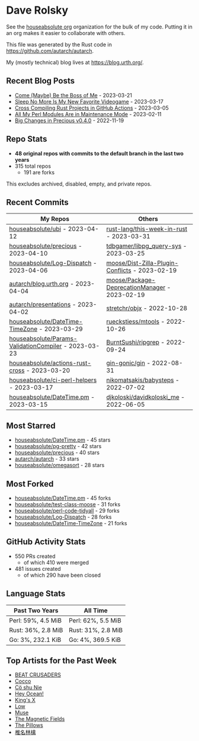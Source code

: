 
# Dave Rolsky

See the [houseabsolute org](https://github.com/houseabsolute) organization for
the bulk of my code. Putting it in an org makes it easier to collaborate with
others.

This file was generated by the Rust code in
https://github.com/autarch/autarch.

My (mostly technical) blog lives at https://blog.urth.org/.

## Recent Blog Posts

- [Come (Maybe) Be the Boss of Me](https://blog.urth.org/2023/03/21/come-maybe-be-the-boss-of-me/) - 2023-03-21
- [Sleep No More Is My New Favorite Videogame](https://blog.urth.org/2023/03/17/sleep-no-more-is-my-new-favorite-videogame/) - 2023-03-17
- [Cross Compiling Rust Projects in GitHub Actions](https://blog.urth.org/2023/03/05/cross-compiling-rust-projects-in-github-actions/) - 2023-03-05
- [All My Perl Modules Are in Maintenance Mode](https://blog.urth.org/2023/02/11/all-my-perl-modules-are-in-maintenance-mode/) - 2023-02-11
- [Big Changes in Precious v0.4.0](https://blog.urth.org/2022/11/19/big-changes-in-precious-v0-4-0/) - 2022-11-19


## Repo Stats
- **48 original repos with commits to the default branch in the last two years**
- 315 total repos
  - 191 are forks

This excludes archived, disabled, empty, and private repos.

## Recent Commits
| My Repos | Others |
|----------|--------|
| [houseabsolute/ubi](https://github.com/houseabsolute/ubi) - 2023-04-12              | [rust-lang/this-week-in-rust](https://github.com/rust-lang/this-week-in-rust) - 2023-03-31                |
| [houseabsolute/precious](https://github.com/houseabsolute/precious) - 2023-04-10              | [tdbgamer/libpg_query-sys](https://github.com/tdbgamer/libpg_query-sys) - 2023-03-25                |
| [houseabsolute/Log-Dispatch](https://github.com/houseabsolute/Log-Dispatch) - 2023-04-06              | [moose/Dist-Zilla-Plugin-Conflicts](https://github.com/moose/Dist-Zilla-Plugin-Conflicts) - 2023-02-19                |
| [autarch/blog.urth.org](https://github.com/autarch/blog.urth.org) - 2023-04-04              | [moose/Package-DeprecationManager](https://github.com/moose/Package-DeprecationManager) - 2023-02-19                |
| [autarch/presentations](https://github.com/autarch/presentations) - 2023-04-02              | [stretchr/objx](https://github.com/stretchr/objx) - 2022-10-28                |
| [houseabsolute/DateTime-TimeZone](https://github.com/houseabsolute/DateTime-TimeZone) - 2023-03-29              | [rueckstiess/mtools](https://github.com/rueckstiess/mtools) - 2022-10-26                |
| [houseabsolute/Params-ValidationCompiler](https://github.com/houseabsolute/Params-ValidationCompiler) - 2023-03-23              | [BurntSushi/ripgrep](https://github.com/BurntSushi/ripgrep) - 2022-09-24                |
| [houseabsolute/actions-rust-cross](https://github.com/houseabsolute/actions-rust-cross) - 2023-03-20              | [gin-gonic/gin](https://github.com/gin-gonic/gin) - 2022-08-31                |
| [houseabsolute/ci-perl-helpers](https://github.com/houseabsolute/ci-perl-helpers) - 2023-03-17              | [nikomatsakis/babysteps](https://github.com/nikomatsakis/babysteps) - 2022-07-02                |
| [houseabsolute/DateTime.pm](https://github.com/houseabsolute/DateTime.pm) - 2023-03-15              | [djkoloski/davidkoloski_me](https://github.com/djkoloski/davidkoloski_me) - 2022-06-05                |


## Most Starred
- [houseabsolute/DateTime.pm](https://github.com/houseabsolute/DateTime.pm) - 45 stars
- [houseabsolute/pg-pretty](https://github.com/houseabsolute/pg-pretty) - 42 stars
- [houseabsolute/precious](https://github.com/houseabsolute/precious) - 40 stars
- [autarch/autarch](https://github.com/autarch/autarch) - 33 stars
- [houseabsolute/omegasort](https://github.com/houseabsolute/omegasort) - 28 stars


## Most Forked
- [houseabsolute/DateTime.pm](https://github.com/houseabsolute/DateTime.pm) - 45 forks
- [houseabsolute/test-class-moose](https://github.com/houseabsolute/test-class-moose) - 31 forks
- [houseabsolute/perl-code-tidyall](https://github.com/houseabsolute/perl-code-tidyall) - 29 forks
- [houseabsolute/Log-Dispatch](https://github.com/houseabsolute/Log-Dispatch) - 28 forks
- [houseabsolute/DateTime-TimeZone](https://github.com/houseabsolute/DateTime-TimeZone) - 21 forks


## GitHub Activity Stats
- 550 PRs created
  - of which 410 were merged
- 481 issues created
  - of which 290 have been closed

## Language Stats
| Past Two Years        | All Time                |
|-----------------------|-------------------------|
| Perl: 59%, 4.5 MiB              | Perl: 62%, 5.5 MiB                |
| Rust: 36%, 2.8 MiB              | Rust: 31%, 2.8 MiB                |
| Go: 3%, 232.1 KiB              | Go: 4%, 369.5 KiB                |


## Top Artists for the Past Week
* [BEAT CRUSADERS](https://musicbrainz.org/artist/e8575463-1ef4-4fc7-8d63-b8b12fe3c13b)
* [Cocco](https://musicbrainz.org/artist/7f28f385-a591-4f66-80ea-a81a0f2abb54)
* [Cö shu Nie](https://musicbrainz.org/artist/d38d4afb-3c51-4cd5-b6e9-5d4ec71d2440)
* [Hey Ocean!](https://musicbrainz.org/artist/6eae7091-1cca-48de-b535-2c878afff6c7)
* [King&#39;s X](https://musicbrainz.org/artist/c8f5272e-8a94-4807-9099-70181e92fc46)
* [Low](https://musicbrainz.org/artist/92de643f-fa8f-4e68-b627-4376711b7b33)
* [Muse](https://musicbrainz.org/artist/9c9f1380-2516-4fc9-a3e6-f9f61941d090)
* [The Magnetic Fields](https://musicbrainz.org/artist/3ff72a59-f39d-411d-9f93-2d4a86413013)
* [The Pillows](https://musicbrainz.org/search?query=The%20Pillows&amp;type=artist&amp;method=indexed)
* [椎名林檎](https://musicbrainz.org/artist/9e414497-23b7-4ab7-9ec6-8ea9864c9e87)

